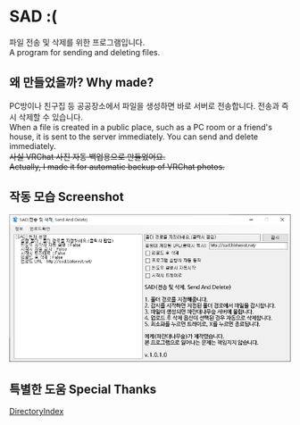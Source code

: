 # SAD :(
파일 전송 및 삭제를 위한 프로그램입니다.
<br>A program for sending and deleting files.
## 왜 만들었을까? Why made?
PC방이나 친구집 등 공공장소에서 파일을 생성하면 바로 서버로 전송합니다. 전송과 즉시 삭제할 수 있습니다.
<br>When a file is created in a public place, such as a PC room or a friend's house, it is sent to the server immediately. You can send and delete immediately.
<br>~~사실 VRChat 사진 자동 백업용으로 만들었어요.~~
<br>~~Actually, I made it for automatic backup of VRChat photos.~~
## 작동 모습 Screenshot
![image](https://github.com/bbforest/SAD/blob/master/run.png)
## 특별한 도움 Special Thanks
[DirectoryIndex](https://github.com/manta42404/DirectoryIndex)